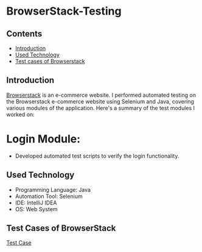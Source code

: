 # BrowserStack-Testing


## Contents
- [Introduction](#introduction)
- [Used Technology](#used-technology)
- [Test cases of Browserstack](#BrowerStack)

## Introduction

 [Browserstack](https://www.bstackdemo.com/) is an e-commerce website. I performed automated testing on the Browserstack e-commerce website using Selenium and Java, covering various modules of the application. Here's a summary of the test modules I worked on:

 # Login Module:
 - Developed automated test scripts to verify the login functionality.
 
  
## Used Technology
 
- Programming Language: Java 
- Automation Tool: Selenium
- IDE: IntelliJ IDEA
- OS: Web System

## Test Cases of BrowserStack

[Test Case](https://docs.google.com/spreadsheets/d/18L9gxmKnevLLD5uAQR4lckS8EKjyJNjqP0zLrsuxvsk/edit?usp=sharing)
